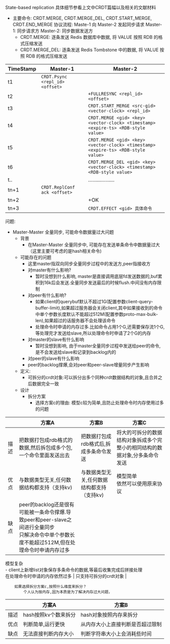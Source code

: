 State-based replication 具体细节参看上文中CRDT篇幅以及相关的文献材料
* 主要命令: CRDT.MERGE, CRDT.MERGE_DEL, CRDT.START_MERGE, CRDT.END_MERGE
协议流程: Maste-1 向 Master-2 发起同步请求
Master-1: 同步请求方
Master-2: 同步数据发送方
  - CRDT.MERGE: 逐条发送 Redis 数据库中数据, 将 VALUE 按照 RDB 的格式压缩发送
  - CRDT.MERGE_DEL: 逐条发送 Redis Tombstone 中的数据, 将 VALUE 按照 RDB 的格式压缩发送

| TimeStamp | Master-1 | Master-2 |
|  ----  | ----  | ---- |  
|   t1	 | `CRDT.Psync <repl_id> <offset>` | |
|   t2   | | `+FULLRESYNC <repl_id> <offset>` |
|   t3   | | `CRDT.START_MERGE <src-gid> <vector-clock> <repl_id>` |
|   t4   | | `CRDT.MERGE <gid> <key> <vector-clock> <timestamp> <expire-ts> <RDB-style value>` |
|   t5   | | `CRDT.MERGE <gid> <key> <vector-clock> <timestamp> <expire-ts> <RDB-style value>` |
|   t6   | | `CRDT.MERGE_DEL <gid> <key> <vector-clock> <timestamp> <RDB-style value>` |
|   t..  | | ……………… |
|   tn+1 | `CRDT.ReplConf ack <offset>` | |
|   tn+2 | | +OK |
|   tn+3 | | `CRDT.EFFECT <gid> 具体命令` |

问题:
* Master-Master 全量同步, 可能命令数据量过大问题
    - 背景
        + 在Master-Master 全量同步中, 可能存在发送单条命令中数据量过大 （这里主要可考虑的是hash相关命令)
    - 可能存在的问题
        + 这里master指双向同步全量同步过程中的发送方,peer指接收方
        + 对master有什么影响?
          - 暂时没想到什么影响, master是直接调用底层fd发送数据的,buf累积到16k后会发送.全量同步发送最后的时候flush.中间没有内存限制
        + 对peer有什么影响?
          - 如果client的querybuf默认不超过1G(配置参数client-query-buffer-limit),如果超过服务器会关闭client,其中如果接收到的命令中单个参数长度默认不能超过512M(配置参数proto-max-bulk-len),如果超过的话服务器不会处理该命令
          - 处理命令时申请的内存过多.比如命令占用1个G,还需要保存流1个G,等处理完才发送给slave,所以处理命令时申请了2个G的内存
        + 对master的slave有什么影响
          - 暂时没想到影响, 由于master全量同步过程中发送给peer的命令,是不会发送给slave和记录到backlog内的
        + 对peer的slave有什么影响
        - peer的backlog撑爆,会对peer和peer-slave增量同步产生影响
    - 定义:
        + 可拆分的crdt对象:可以拆分出多个同种crdt数据结构的对象,且合并之后数据完全一致
    - 设计
        + 拆分方案
            - 选择方案c的理由: 模型c较为简单,且防止处理命令时内存使用过多的问题

|  | 方案A | 方案B | 方案C |
|  ----  | ----  | ---- |  ---- |
| 描述	| 把数据打包成rdb格式的数据,然后拆包成多个包,一个命令里面发送出去 |	把数据打包成rdb格式后,拆成多条命令发送 | 将大的可拆分的数据结构对象拆成多个完整小的相同结构的数据对象,分多条命令发送 |
| 优点	| 与数据类型无关,任何数据结构都支持（支持kv) | 与数据类型无关,任何数据结构都支持（支持kv) | 模型简单 <br> 依然可以使用原来协议 |
| 缺点	| peer的backlog还是很有可能被一条命令撑爆.导致peer和peer-slave之间进行全量同步 <br> 只解决命令中单个参数长度不能超过512M,但在处理命令时申请内存过多 |
模型复杂 
<br> - client上新增list对象保存多条命令的数据,等最后收集完成后拼接处理
<br> 在处理命令时申请的内存依然过多 | 只支持可拆分的crdt对象 |

        如果选择拆分方案c,按照什么维度来拆分？
            个人认为按内存,因为本质是为了解决内存过大问题，

|  | 方案A | 方案B |
|  ----  | ----  | ---- | 
| 描述	| hash按照kv个数来拆分 | hash对象按照内存来拆分 |
| 优点	| 判断简单,运行更快 | 从内存大小上直接判断是否超过限制 |
| 缺点	| 无法直接判断内存大小 | 判断字符串大小上会消耗些时间 |